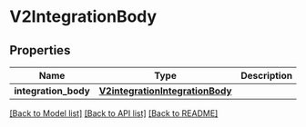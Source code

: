# V2IntegrationBody

## Properties
Name | Type | Description | Notes
------------ | ------------- | ------------- | -------------
**integration_body** | [**V2integrationIntegrationBody**](V2integrationIntegrationBody.md) |  | [optional] 

[[Back to Model list]](../README.md#documentation-for-models) [[Back to API list]](../README.md#documentation-for-api-endpoints) [[Back to README]](../README.md)

